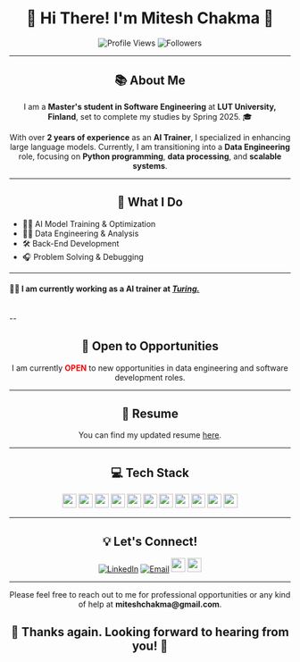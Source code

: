 
<h1 align="center">👋 Hi There! I'm Mitesh Chakma 🌟</h1>

<p align="center">
<img src="https://komarev.com/ghpvc/?username=MiteshChakma" alt="Profile Views" />
<img src="https://img.shields.io/github/followers/MiteshChakma?label=Followers&style=social" alt="Followers" />
</p>

---

<h2 align="center">📚 About Me</h2>
<p align="center">
I am a <b>Master's student in Software Engineering</b> at <b>LUT University, Finland</b>, set to complete my studies by Spring 2025. 🎓
</p>

<p align="center">
With over <b>2 years of experience</b> as an <b>AI Trainer</b>, I specialized in enhancing large language models. Currently, I am transitioning into a <b>Data Engineering</b> role, focusing on <b>Python programming</b>, <b>data processing</b>, and <b>scalable systems</b>. 
</p>

---

<h2 align="center">🎨 What I Do</h2>
<ul>
<li>👨‍💻 AI Model Training & Optimization</li>
<li>👨‍💼 Data Engineering & Analysis</li>
<li>🛠️ Back-End Development</li>
<li>🎧 Problem Solving & Debugging</li>
</ul>


---


<h4> 🧑‍💼 I am currently working as a AI trainer at <bold><i><a href="https://www.turing.com/">Turing. </a></i></bold></h4> 
<br>
--

<h2 align="center">💼 Open to Opportunities</h2>
<p align="center">I am currently <b style="color:red;">OPEN</b> to new opportunities in data engineering and software development roles.</p>

---

<h2 align="center">📝 Resume</h2>
<p align="center">You can find my updated resume <a href="https://drive.google.com/file/d/1IoWoVEoKrETnVK9twsE7DEPAG_tEr_i0/view?usp=sharing">here</a>.</p>

---

<h2 align="center">💻 Tech Stack</h2>
<p align="center">
<img src="https://img.shields.io/badge/python-3776AB.svg?&style=for-the-badge&logo=python&logoColor=white" height="25"/>
<img src="https://img.shields.io/badge/javascript-F7DF1E.svg?&style=for-the-badge&logo=javascript&logoColor=white" height="25"/>
<img src="https://img.shields.io/badge/firebase-FFCA28.svg?&style=for-the-badge&logo=firebase&logoColor=white" height="25"/>
<img src="https://img.shields.io/badge/mysql-4479A1.svg?&style=for-the-badge&logo=mysql&logoColor=white" height="25"/>
<img src="https://img.shields.io/badge/PostgreSQL-316192?style=for-the-badge&logo=postgresql&logoColor=white" height="25"/> 
<img src="https://img.shields.io/badge/Docker-2CA5E0?style=for-the-badge&logo=docker&logoColor=white" height="25"/>
<img src="https://img.shields.io/badge/Flask-000000.svg?&style=for-the-badge&logo=flask&logoColor=white" height="25"/>
<img src="https://img.shields.io/badge/Django-092D1F.svg?&style=for-the-badge&logo=Django&logoColor=white" height="25"/>
<img src="https://img.shields.io/badge/Postman-FF6C37?style=for-the-badge&logo=Postman&logoColor=white" height="25"/>
<img src="https://img.shields.io/badge/Git-F05032?style=for-the-badge&logo=git&logoColor=white" height="25"/>
<img src="https://img.shields.io/badge/Nginx-009639?style=for-the-badge&logo=nginx&logoColor=white" height="25"/>
</p>

---

<h2 align="center">💡 Let's Connect!</h2>
<p align="center">
<a href="https://www.linkedin.com/in/miteshchakma/"><img src="https://img.shields.io/badge/-LinkedIn-blue?style=flat-square&logo=linkedin" alt="LinkedIn"></a>
<a href="mailto:mitesh.chakma@example.com"><img src="https://img.shields.io/badge/-Email-red?style=flat-square&logo=gmail&logoColor=white" alt="Email"></a>
<a href="https://wa.me/8801673238021"><img src="https://img.shields.io/badge/WhatsApp-25D366?style=for-the-badge&logo=whatsapp&logoColor=white" height="25"/></a>
<a href="https://stackoverflow.com/users/3775790/mitesh"><img src="https://img.shields.io/badge/Stack_Overflow-FE7A16?style=for-the-badge&logo=stack-overflow&logoColor=white" height="25"/></a>
</p>

---

<p align="center">Please feel free to reach out to me for professional opportunities or any kind of help at <b>miteshchakma@gmail.com</b>.</p>

<h2 align="center"> 👋 Thanks again. Looking forward to hearing from you! 🚀</h2>
